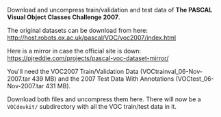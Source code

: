Download and uncompress train/validation and test data of **The PASCAL Visual Object Classes Challenge 2007**.

The original datasets can be download from here: http://host.robots.ox.ac.uk/pascal/VOC/voc2007/index.html

Here is a mirror in case the official site is down: https://pjreddie.com/projects/pascal-voc-dataset-mirror/

You'll need the VOC2007 Train/Validation Data (VOCtrainval_06-Nov-2007.tar 439 MB) and the 2007 Test Data With Annotations (VOCtest_06-Nov-2007.tar 431 MB).

Download both files and uncompress them here. There will now be a ``VOCdevkit/`` subdirectory with all the VOC train/test data in it.
